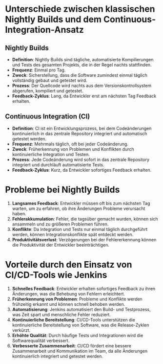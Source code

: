 # Unterschiede zwischen klassischen Nightly Builds und dem Continuous-Integration-Ansatz

## Nightly Builds
- **Definition**: Nightly Builds sind tägliche, automatisierte Kompilierungen und Tests des gesamten Projekts, die in der Regel nachts stattfinden.
- **Frequenz**: Einmal pro Tag.
- **Zweck**: Sicherstellung, dass die Software zumindest einmal täglich vollständig gebaut und getestet wird.
- **Prozess**: Der Quellcode wird nachts aus dem Versionskontrollsystem abgerufen, kompiliert und getestet.
- **Feedback-Zyklus**: Lang, da Entwickler erst am nächsten Tag Feedback erhalten.

## Continuous Integration (CI)
- **Definition**: CI ist ein Entwicklungsprozess, bei dem Codeänderungen kontinuierlich in das zentrale Repository integriert und automatisch getestet werden.
- **Frequenz**: Mehrmals täglich, oft bei jeder Codeänderung.
- **Zweck**: Früherkennung von Problemen und Konflikten durch kontinuierliche Integration und Testen.
- **Prozess**: Jede Codeänderung wird sofort in das zentrale Repository integriert und durchläuft automatisierte Tests.
- **Feedback-Zyklus**: Kurz, da Entwickler sofortiges Feedback erhalten.

# Probleme bei Nightly Builds
1. **Langsames Feedback**: Entwickler müssen oft bis zum nächsten Tag warten, um zu erfahren, ob ihre Änderungen Probleme verursacht haben.
2. **Fehlerakkumulation**: Fehler, die tagsüber gemacht wurden, können sich ansammeln und zu größeren Problemen führen.
3. **Konflikte**: Da Integration und Tests nur einmal täglich durchgeführt werden, können Integrationskonflikte spät entdeckt werden.
4. **Produktivitätsverlust**: Verzögerungen bei der Fehlererkennung können die Produktivität der Entwickler beeinträchtigen.

# Vorteile durch den Einsatz von CI/CD-Tools wie Jenkins
1. **Schnelles Feedback**: Entwickler erhalten sofortiges Feedback zu ihren Änderungen, was die Behebung von Fehlern erleichtert.
2. **Früherkennung von Problemen**: Probleme und Konflikte werden frühzeitig erkannt und können schnell behoben werden.
3. **Automatisierung**: Jenkins automatisiert den Build- und Testprozess, was Zeit spart und menschliche Fehler reduziert.
4. **Kontinuierliche Bereitstellung**: CI/CD-Tools unterstützen die kontinuierliche Bereitstellung von Software, was die Release-Zyklen verkürzt.
5. **Erhöhte Qualität**: Durch häufige Tests und Integrationen wird die Softwarequalität verbessert.
6. **Verbesserte Zusammenarbeit**: CI/CD fördert eine bessere Zusammenarbeit und Kommunikation im Team, da alle Änderungen kontinuierlich integriert und getestet werden.
